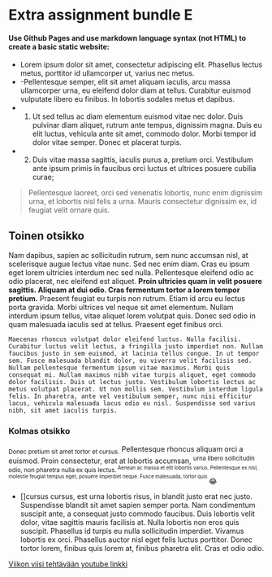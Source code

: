 # Extra assignment bundle E
#### Use Github Pages and use markdown language syntax (not HTML) to create a basic static website:


- Lorem ipsum dolor sit amet, consectetur adipiscing elit. Phasellus lectus metus, porttitor id ullamcorper ut, varius nec metus.  
- -Pellentesque semper, elit sit amet aliquam iaculis, arcu massa ullamcorper urna, eu eleifend dolor diam at tellus. Curabitur euismod vulputate libero eu finibus. In lobortis sodales metus et dapibus. 
- 1. Ut sed tellus ac diam elementum euismod vitae nec dolor. Duis pulvinar diam aliquet, rutrum ante tempus, dignissim magna. Duis eu elit luctus, vehicula ante sit amet, commodo dolor. Morbi tempor id dolor vitae semper. Donec et placerat turpis. 
- 2. Duis vitae massa sagittis, iaculis purus a, pretium orci. Vestibulum ante ipsum primis in faucibus orci luctus et ultrices posuere cubilia curae; 
>Pellentesque laoreet, orci sed venenatis lobortis, nunc enim dignissim urna, et lobortis nisl felis a urna. Mauris consectetur dignissim ex, id feugiat velit ornare quis.

## Toinen otsikko

Nam dapibus, sapien ac sollicitudin rutrum, sem nunc accumsan nisl, at scelerisque augue lectus vitae nunc. Sed nec enim diam. Cras eu ipsum eget lorem ultricies interdum nec sed nulla. Pellentesque eleifend odio ac odio placerat, nec eleifend est aliquet. __Proin ultricies quam in velit posuere sagittis. Aliquam at dui odio. Cras fermentum tortor a lorem tempor pretium.__ Praesent feugiat eu turpis non rutrum. Etiam id arcu eu lectus porta gravida. Morbi ultrices vel neque sit amet elementum. Nullam interdum ipsum tellus, vitae aliquet lorem volutpat quis. Donec sed odio in quam malesuada iaculis sed at tellus. Praesent eget finibus orci.

`Maecenas rhoncus volutpat dolor eleifend luctus. Nulla facilisi. Curabitur luctus velit lectus, a fringilla justo imperdiet non. Nullam faucibus justo in sem euismod, at lacinia tellus congue. In ut tempor sem. Fusce malesuada blandit dolor, eu viverra velit facilisis sed. Nullam pellentesque fermentum ipsum vitae maximus. Morbi quis consequat mi. Nullam maximus nibh vitae turpis aliquet, eget commodo dolor facilisis. Duis ut lectus justo. Vestibulum lobortis lectus ac metus volutpat placerat. Ut non mollis sem. Vestibulum interdum ligula felis. In pharetra, ante vel vestibulum semper, nunc nisi efficitur lacus, vehicula malesuada lacus odio eu nisl. Suspendisse sed varius nibh, sit amet iaculis turpis.`

### Kolmas otsikko

<sub>Donec pretium sit amet tortor et cursus.</sub> Pellentesque rhoncus aliquam orci a euismod. Proin consectetur, erat at lobortis accumsan, <sup> urna libero sollicitudin odio, non pharetra nulla ex quis lectus.<sup> Aenean ac massa et elit lobortis varius. Pellentesque ex nisl, molestie feugiat tempus eget, posuere imperdiet neque. Fusce malesuada, tortor quis </sup></sup> :joy:

- []cursus cursus, est urna lobortis risus, in blandit justo erat nec justo. Suspendisse blandit sit amet sapien semper porta. Nam condimentum suscipit ante, a consequat justo commodo faucibus. Duis lobortis velit dolor, vitae sagittis mauris facilisis at. Nulla lobortis non eros quis suscipit. Phasellus id turpis eu nulla sollicitudin imperdiet. Vivamus lobortis ex orci. Phasellus auctor nisl eget felis luctus porttitor. Donec tortor lorem, finibus quis lorem at, finibus pharetra elit. Cras et odio odio.

[Viikon viisi tehtävään youtube linkki](https://youtu.be/OXlsbF8oWa4)

[^1]:Sed eleifend orci vel arcu suscipit fermentum. Morbi a mauris nec tortor facilisis luctus. Praesent blandit dolor a leo luctus gravida. Nullam mollis justo nibh, a maximus purus pharetra eget. In at libero vitae enim convallis mattis quis eget sapien. Sed nec massa iaculis, aliquam felis vitae, ornare nisi. Nam sollicitudin venenatis sapien, vel feugiat ipsum. Proin dictum, tellus vel ultrices convallis, leo dui semper leo, id consectetur urna turpis at arcu. Morbi blandit lorem id est volutpat pretium. Nullam ut orci enim. Phasellus scelerisque dui sed volutpat viverra. 

